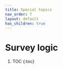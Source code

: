 ```yaml
---
title: Special topics
nav_order: 7
layout: default
has_children: true
---
```


# Survey logic

1. TOC
{:toc}
